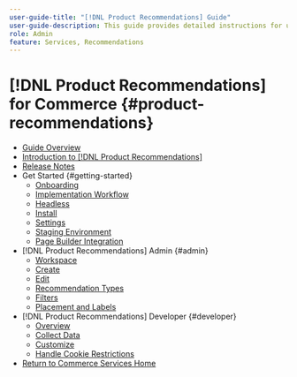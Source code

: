 ```yaml
---
user-guide-title: "[!DNL Product Recommendations] Guide"
user-guide-description: This guide provides detailed instructions for using [!DNL Product Recommendations] from Adobe Commerce.
role: Admin
feature: Services, Recommendations
---
```

# [!DNL Product Recommendations] for Commerce {#product-recommendations}

- [Guide Overview](guide-overview.md)
- [Introduction to [!DNL Product Recommendations]](overview.md)
- [Release Notes](release-notes.md)
- Get Started {#getting-started}
   - [Onboarding](onboarding.md)
   - [Implementation Workflow](implementation-workflow.md)
   - [Headless](headless.md)
   - [Install](install-configure.md)
   - [Settings](settings.md)
   - [Staging Environment](staging-environment.md)
   - [Page Builder Integration](page-builder.md)
- [!DNL Product Recommendations] Admin {#admin}
   - [Workspace](workspace.md)
   - [Create](create.md)
   - [Edit](edit.md)
   - [Recommendation Types](type.md)
   - [Filters](filters.md)
   - [Placement and Labels](placement.md)
- [!DNL Product Recommendations] Developer {#developer}
   - [Overview](development-overview.md)
   - [Collect Data](events.md)
   - [Customize](customize.md)
   - [Handle Cookie Restrictions](setting-cookie.md)
- [Return to Commerce Services Home](https://experienceleague.adobe.com/docs/commerce/user-guides/home.html)
